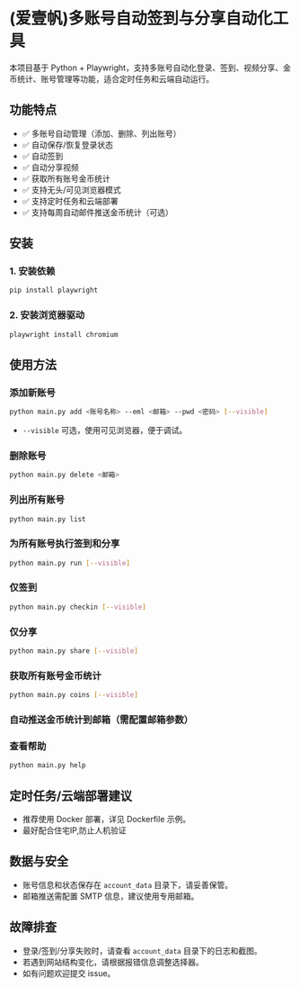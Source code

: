# (爱壹帆)多账号自动签到与分享自动化工具

本项目基于 Python + Playwright，支持多账号自动化登录、签到、视频分享、金币统计、账号管理等功能，适合定时任务和云端自动运行。

## 功能特点

- ✅ 多账号自动管理（添加、删除、列出账号）
- ✅ 自动保存/恢复登录状态
- ✅ 自动签到
- ✅ 自动分享视频
- ✅ 获取所有账号金币统计
- ✅ 支持无头/可见浏览器模式
- ✅ 支持定时任务和云端部署
- ✅ 支持每周自动邮件推送金币统计（可选）

## 安装

### 1. 安装依赖

```bash
pip install playwright
```

### 2. 安装浏览器驱动

```bash
playwright install chromium
```

## 使用方法

### 添加新账号

```bash
python main.py add <账号名称> --eml <邮箱> --pwd <密码> [--visible]
```
- `--visible` 可选，使用可见浏览器，便于调试。

### 删除账号

```bash
python main.py delete <邮箱>
```

### 列出所有账号

```bash
python main.py list
```

### 为所有账号执行签到和分享

```bash
python main.py run [--visible]
```

### 仅签到

```bash
python main.py checkin [--visible]
```

### 仅分享

```bash
python main.py share [--visible]
```

### 获取所有账号金币统计

```bash
python main.py coins [--visible]
```

### 自动推送金币统计到邮箱（需配置邮箱参数）


### 查看帮助

```bash
python main.py help
```

## 定时任务/云端部署建议

- 推荐使用 Docker 部署，详见 Dockerfile 示例。
- 最好配合住宅IP,防止人机验证

## 数据与安全

- 账号信息和状态保存在 `account_data` 目录下，请妥善保管。
- 邮箱推送需配置 SMTP 信息，建议使用专用邮箱。

## 故障排查

- 登录/签到/分享失败时，请查看 `account_data` 目录下的日志和截图。
- 若遇到网站结构变化，请根据报错信息调整选择器。
- 如有问题欢迎提交 issue。 